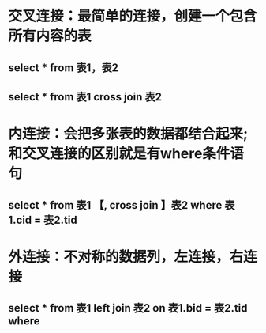 
# 交叉连接：最简单的连接，创建一个包含所有内容的表
## select * from 表1，表2
## select * from 表1 cross join 表2

# 内连接：会把多张表的数据都结合起来;和交叉连接的区别就是有where条件语句
## select * from 表1 【, cross join 】表2 where 表1.cid = 表2.tid

# 外连接：不对称的数据列，左连接，右连接
## select * from 表1 left join 表2 on 表1.bid = 表2.tid where 
